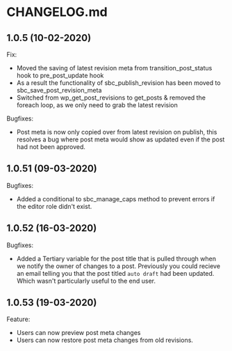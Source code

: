 # CHANGELOG.md

## 1.0.5 (10-02-2020)

Fix:

  - Moved the saving of latest revision meta from transition_post_status hook to pre_post_update hook
  - As a result the functionality of sbc_publish_revision has been moved to sbc_save_post_revision_meta
  - Switched from wp_get_post_revisions to get_posts & removed the foreach loop, as we only need to grab the latest revision

Bugfixes:

  - Post meta is now only copied over from latest revision on publish, this resolves a bug where post meta would show as updated even if the post had not been approved.

## 1.0.51 (09-03-2020)

Bugfixes:

  - Added a conditional to sbc_manage_caps method to prevent errors if the editor role didn't exist.

## 1.0.52 (16-03-2020)

Bugfixes:

  - Added a Tertiary variable for the post title that is pulled through when we notify the owner of changes to a post. Previously you could recieve an email telling you that the post titled `auto draft` had been updated. Which wasn't particularly useful to the end user.

## 1.0.53 (19-03-2020)

Feature:

  - Users can now preview post meta changes
  - Users can now restore post meta changes from old revisions.